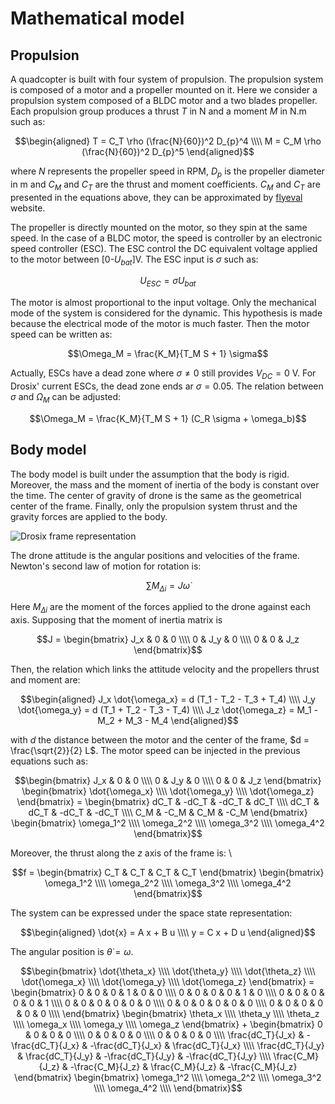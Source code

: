# Mathematical model


## Propulsion

A quadcopter is built with four system of propulsion.
The propulsion system is composed of a motor and a propeller mounted on it.
Here we consider a propulsion system composed of a BLDC motor and a two blades propeller.
Each propulsion group produces a thrust $`T`$ in N and a moment $`M`$ in N.m such as:

```math
\begin{aligned}
T = C_T \rho (\frac{N}{60})^2 D_{p}^4 \\\\
M = C_M \rho (\frac{N}{60})^2 D_{p}^5
\end{aligned}
```

where $`N`$ represents the propeller speed in RPM, $`D_p`$ is the propeller diameter in m and $`C_M`$ and $`C_T`$ are the thrust and moment coefficients.
$`C_M`$ and $`C_T`$ are presented in the equations above, they can be approximated by [flyeval](flyeval.com) website.

The propeller is directly mounted on the motor, so they spin at the same speed.
In the case of a BLDC motor, the speed is controller by an electronic speed controller (ESC).
The ESC control the DC equivalent voltage applied to the motor between \[0-$`U_{bat}`$\]V.
The ESC input is $`\sigma`$ such as:

```math
U_{ESC} = \sigma U_{bat}
```

The motor is almost proportional to the input voltage.
Only the mechanical mode of the system is considered for the dynamic.
This hypothesis is made because the electrical mode of the motor is much faster.
Then the motor speed can be written as:

```math
\Omega_M = \frac{K_M}{T_M S + 1} \sigma
```

Actually, ESCs have a dead zone where $`\sigma \neq 0`$ still provides $`V_{DC} = 0`$ V.
For Drosix' current ESCs, the dead zone ends ar $`\sigma = 0.05`$.
The relation between $`\sigma`$ and $`\Omega_M`$ can be adjusted:

```math
\Omega_M = \frac{K_M}{T_M S + 1} (C_R \sigma + \omega_b)
```

## Body model

The body model is built under the assumption that the body is rigid.
Moreover, the mass and the moment of inertia of the body is constant over the time.
The center of gravity of drone is the same as the geometrical center of the frame.
Finally, only the propulsion system thrust and the gravity forces are applied to the body.

![Drosix frame representation](/images/Kinematic.png)

The drone attitude is the angular positions and velocities of the frame.
Newton's second law of motion for rotation is:

```math
\sum{M_{\Delta i}} = J \dot{\omega}
```

Here $`M_{\Delta i}`$ are the moment of the forces applied to the drone against each axis.
Supposing that the moment of inertia matrix is
```math
J = 
\begin{bmatrix}
    J_x & 0   & 0   \\\\
    0   & J_y & 0   \\\\
    0   & 0   & J_z
\end{bmatrix}
```

Then, the relation which links the attitude velocity and the propellers thrust and moment are:

```math
\begin{aligned}
    J_x \dot{\omega_x} = d (T_1 - T_2 - T_3 + T_4) \\\\
    J_y \dot{\omega_y} = d (T_1 + T_2 - T_3 - T_4) \\\\
    J_z \dot{\omega_z} = M_1 - M_2 + M_3 - M_4
\end{aligned}
```
with $`d`$ the distance between the motor and the center of the frame, $`d = \frac{\sqrt{2}}{2} L`$.
The motor speed can be injected in the previous equations such as:

```math
\begin{bmatrix}
    J_x & 0   & 0   \\\\
    0   & J_y & 0   \\\\
    0   & 0   & J_z
\end{bmatrix}
\begin{bmatrix}
    \dot{\omega_x} \\\\
    \dot{\omega_y} \\\\
    \dot{\omega_z}
\end{bmatrix} =
\begin{bmatrix}
    dC_T & -dC_T & -dC_T & dC_T  \\\\
    dC_T & dC_T  & -dC_T & -dC_T \\\\
    C_M  & -C_M  & C_M   & -C_M
\end{bmatrix}
\begin{bmatrix}
    \omega_1^2 \\\\
    \omega_2^2 \\\\
    \omega_3^2 \\\\
    \omega_4^2
\end{bmatrix}
```

Moreover, the thrust along the $`z`$ axis of the frame is:
\

```math
f =
\begin{bmatrix}
    C_T & C_T & C_T & C_T
\end{bmatrix}
\begin{bmatrix}
    \omega_1^2 \\\\
    \omega_2^2 \\\\
    \omega_3^2 \\\\
    \omega_4^2
\end{bmatrix}
```

The system can be expressed under the space state representation:

```math
\begin{aligned}
\dot{x} = A x + B u \\\\
y = C x + D u
\end{aligned}
```

The angular position is $`\dot{\theta} = \omega`$.

```math
\begin{bmatrix}
    \dot{\theta_x} \\\\
    \dot{\theta_y} \\\\
    \dot{\theta_z} \\\\
    \dot{\omega_x} \\\\
    \dot{\omega_y} \\\\
    \dot{\omega_z}
\end{bmatrix} =
\begin{bmatrix}
    0 & 0 & 0 & 1 & 0 & 0 \\\\
    0 & 0 & 0 & 0 & 1 & 0 \\\\
    0 & 0 & 0 & 0 & 0 & 1 \\\\
    0 & 0 & 0 & 0 & 0 & 0 \\\\
    0 & 0 & 0 & 0 & 0 & 0 \\\\
    0 & 0 & 0 & 0 & 0 & 0 \\\\
\end{bmatrix}
\begin{bmatrix}
    \theta_x \\\\
    \theta_y \\\\
    \theta_z \\\\
    \omega_x \\\\
    \omega_y \\\\
    \omega_z
\end{bmatrix} + 
\begin{bmatrix}
    0       & 0         & 0         & 0         \\\\
    0       & 0         & 0         & 0         \\\\
    0       & 0         & 0         & 0         \\\\
    \frac{dC_T}{J_x} & -\frac{dC_T}{J_x} & -\frac{dC_T}{J_x} &  \frac{dC_T}{J_x}  \\\\
    \frac{dC_T}{J_y} &  \frac{dC_T}{J_y} & -\frac{dC_T}{J_y} & -\frac{dC_T}{J_y}  \\\\
    \frac{C_M}{J_z}  & -\frac{C_M}{J_z}  &  \frac{C_M}{J_z}  & -\frac{C_M}{J_z}
\end{bmatrix}
\begin{bmatrix}
    \omega_1^2 \\\\
    \omega_2^2 \\\\
    \omega_3^2 \\\\
    \omega_4^2 \\\\
\end{bmatrix}
```


